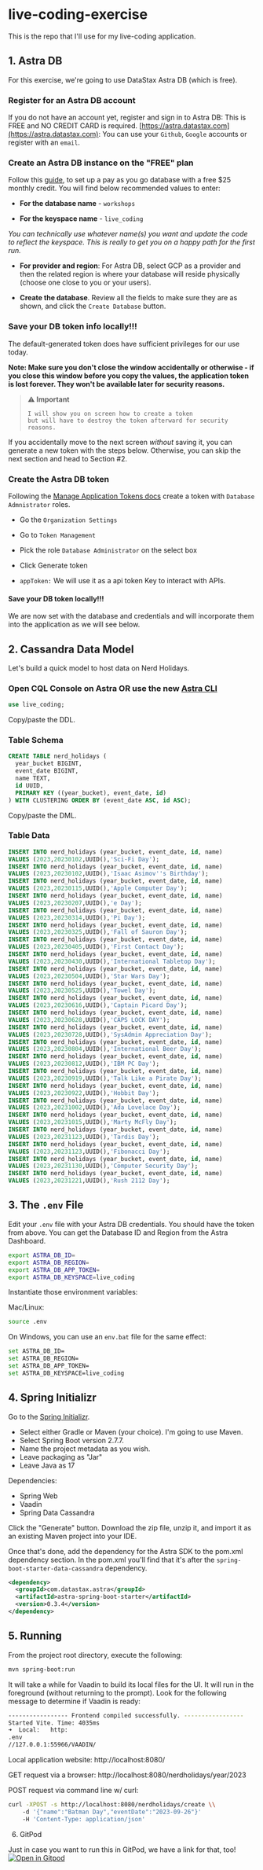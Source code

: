 # live-coding-exercise
This is the repo that I'll use for my live-coding application.

## 1. Astra DB

For this exercise, we're going to use DataStax Astra DB (which is free).

### Register for an Astra DB account

If you do not have an account yet, register and sign in to Astra DB: This is FREE and NO CREDIT CARD is required. [https://astra.datastax.com](https://astra.datastax.com): You can use your `Github`, `Google` accounts or register with an `email`.

### Create an Astra DB instance on the "FREE" plan

Follow this [guide](https://docs.datastax.com/en/astra/docs/creating-your-astra-database.html), to set up a pay as you go database with a free $25 monthly credit. You will find below recommended values to enter:

- **For the database name** - `workshops`

- **For the keyspace name** - `live_coding`

_You can technically use whatever name(s) you want and update the code to reflect the keyspace. This is really to get you on a happy path for the first run._

- **For provider and region**: For Astra DB, select GCP as a provider and then the related region is where your database will reside physically (choose one close to you or your users).

- **Create the database**. Review all the fields to make sure they are as shown, and click the `Create Database` button.

### Save your DB token info locally!!!

The default-generated token does have sufficient privileges for our use today.

**Note: Make sure you don't close the window accidentally or otherwise - if you close this window before you copy the values, the application token is lost forever. They won't be available later for security reasons.**

> **⚠️ Important**
> ```
> I will show you on screen how to create a token
> but will have to destroy the token afterward for security reasons.
> ```

If you accidentally move to the next screen _without_ saving it, you can generate a new token with the steps below.  Otherwise, you can skip the next section and head to Section #2.

### Create the Astra DB token

Following the [Manage Application Tokens docs](https://docs.datastax.com/en/astra/docs/manage-application-tokens.html) create a token with `Database Admnistrator` roles.

- Go the `Organization Settings`

- Go to `Token Management`

- Pick the role `Database Administrator` on the select box

- Click Generate token

- `appToken:` We will use it as a api token Key to interact with APIs.

#### Save your DB token locally!!!

We are now set with the database and credentials and will incorporate them into the application as we will see below.

## 2. Cassandra Data Model

Let's build a quick model to host data on Nerd Holidays.

### Open CQL Console on Astra OR use the new [Astra CLI](https://www.datastax.com/blog/introducing-cassandra-astra-cli)

```sql
use live_coding;
```

Copy/paste the DDL.

### Table Schema
```sql
CREATE TABLE nerd_holidays (
  year_bucket BIGINT,
  event_date BIGINT,
  name TEXT,
  id UUID,
  PRIMARY KEY ((year_bucket), event_date, id)
) WITH CLUSTERING ORDER BY (event_date ASC, id ASC);
```

Copy/paste the DML.

### Table Data
```sql
INSERT INTO nerd_holidays (year_bucket, event_date, id, name)
VALUES (2023,20230102,UUID(),'Sci-Fi Day');
INSERT INTO nerd_holidays (year_bucket, event_date, id, name)
VALUES (2023,20230102,UUID(),'Isaac Asimov''s Birthday');
INSERT INTO nerd_holidays (year_bucket, event_date, id, name)
VALUES (2023,20230115,UUID(),'Apple Computer Day');
INSERT INTO nerd_holidays (year_bucket, event_date, id, name)
VALUES (2023,20230207,UUID(),'e Day');
INSERT INTO nerd_holidays (year_bucket, event_date, id, name)
VALUES (2023,20230314,UUID(),'Pi Day');
INSERT INTO nerd_holidays (year_bucket, event_date, id, name)
VALUES (2023,20230325,UUID(),'Fall of Sauron Day');
INSERT INTO nerd_holidays (year_bucket, event_date, id, name)
VALUES (2023,20230405,UUID(),'First Contact Day');
INSERT INTO nerd_holidays (year_bucket, event_date, id, name)
VALUES (2023,20230430,UUID(),'International Tabletop Day');
INSERT INTO nerd_holidays (year_bucket, event_date, id, name)
VALUES (2023,20230504,UUID(),'Star Wars Day');
INSERT INTO nerd_holidays (year_bucket, event_date, id, name)
VALUES (2023,20230525,UUID(),'Towel Day');
INSERT INTO nerd_holidays (year_bucket, event_date, id, name)
VALUES (2023,20230616,UUID(),'Captain Picard Day');
INSERT INTO nerd_holidays (year_bucket, event_date, id, name)
VALUES (2023,20230628,UUID(),'CAPS LOCK DAY');
INSERT INTO nerd_holidays (year_bucket, event_date, id, name)
VALUES (2023,20230728,UUID(),'SysAdmin Appreciation Day');
INSERT INTO nerd_holidays (year_bucket, event_date, id, name)
VALUES (2023,20230804,UUID(),'International Beer Day');
INSERT INTO nerd_holidays (year_bucket, event_date, id, name)
VALUES (2023,20230812,UUID(),'IBM PC Day');
INSERT INTO nerd_holidays (year_bucket, event_date, id, name)
VALUES (2023,20230919,UUID(),'Talk Like a Pirate Day');
INSERT INTO nerd_holidays (year_bucket, event_date, id, name)
VALUES (2023,20230922,UUID(),'Hobbit Day');
INSERT INTO nerd_holidays (year_bucket, event_date, id, name)
VALUES (2023,20231002,UUID(),'Ada Lovelace Day');
INSERT INTO nerd_holidays (year_bucket, event_date, id, name)
VALUES (2023,20231015,UUID(),'Marty McFly Day');
INSERT INTO nerd_holidays (year_bucket, event_date, id, name)
VALUES (2023,20231123,UUID(),'Tardis Day');
INSERT INTO nerd_holidays (year_bucket, event_date, id, name)
VALUES (2023,20231123,UUID(),'Fibonacci Day');
INSERT INTO nerd_holidays (year_bucket, event_date, id, name)
VALUES (2023,20231130,UUID(),'Computer Security Day');
INSERT INTO nerd_holidays (year_bucket, event_date, id, name)
VALUES (2023,20231221,UUID(),'Rush 2112 Day');
```

## 3. The `.env` File

Edit your `.env` file with your Astra DB credentials.  You should have the token from above.  You can get the Database ID and Region from the Astra Dashboard.

```bash
export ASTRA_DB_ID=
export ASTRA_DB_REGION=
export ASTRA_DB_APP_TOKEN=
export ASTRA_DB_KEYSPACE=live_coding
```

Instantiate those environment variables:

Mac/Linux:
```bash
source .env
```

On Windows, you can use an `env.bat` file for the same effect:
```bash
set ASTRA_DB_ID=
set ASTRA_DB_REGION=
set ASTRA_DB_APP_TOKEN=
set ASTRA_DB_KEYSPACE=live_coding
```

## 4. Spring Initializr

Go to the [Spring Initializr](https://start.spring.io/).

 - Select either Gradle or Maven (your choice).  I'm going to use Maven.
 - Select Spring Boot version 2.7.7.
 - Name the project metadata as you wish.
 - Leave packaging as "Jar"
 - Leave Java as 17

Dependencies:
 - Spring Web
 - Vaadin
 - Spring Data Cassandra

Click the "Generate" button.  Download the zip file, unzip it, and import it as an existing Maven project into your IDE.

Once that's done, add the dependency for the Astra SDK to the pom.xml dependency section.  In the pom.xml you'll find that it's after the `spring-boot-starter-data-cassandra` dependency.

```xml
<dependency>
  <groupId>com.datastax.astra</groupId>
  <artifactId>astra-spring-boot-starter</artifactId>
  <version>0.3.4</version>
</dependency>
```

## 5. Running

From the project root directory, execute the following:

```bash
mvn spring-boot:run
```

It will take a while for Vaadin to build its local files for the UI.  It will run in the foreground (without returning to the prompt).  Look for the following message to determine if Vaadin is ready:

```bash
----------------- Frontend compiled successfully. -----------------
Started Vite. Time: 4035ms
➜  Local:   http:
.env
//127.0.0.1:55966/VAADIN/
```

Local application website: http://localhost:8080/

GET request via a browser: http://localhost:8080/nerdholidays/year/2023

POST request via command line w/ curl:

```bash
curl -XPOST -s http://localhost:8080/nerdholidays/create \\
    -d '{"name":"Batman Day","eventDate":"2023-09-26"}'
    -H 'Content-Type: application/json'
```

6. GitPod

Just in case you want to run this in GitPod, we have a link for that, too!
[![Open in Gitpod](https://gitpod.io/button/open-in-gitpod.svg)](https://gitpod.io/#https://github.com/aar0np/live-coding-exercise)
